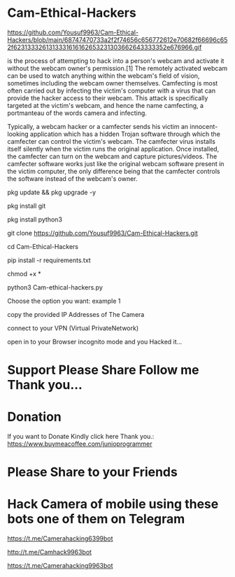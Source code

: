 # Cam-Ethical-Hackers

https://github.com/Yousuf9963/Cam-Ethical-Hackers/blob/main/68747470733a2f2f74656c656772612e70682f66696c652f6231333261313331616162653231303662643333352e676966.gif

is the process of attempting to hack into a person's webcam and activate it without the webcam owner's permission.[1] The remotely activated webcam can be used to watch anything within the webcam's field of vision, sometimes including the webcam owner themselves. Camfecting is most often carried out by infecting the victim's computer with a virus that can provide the hacker access to their webcam. This attack is specifically targeted at the victim's webcam, and hence the name camfecting, a portmanteau of the words camera and infecting.

Typically, a webcam hacker or a camfecter sends his victim an innocent-looking application which has a hidden Trojan software through which the camfecter can control the victim's webcam. The camfecter virus installs itself silently when the victim runs the original application. Once installed, the camfecter can turn on the webcam and capture pictures/videos. The camfecter software works just like the original webcam software present in the victim computer, the only difference being that the camfecter controls the software instead of the webcam's owner.

pkg update && pkg upgrade -y

pkg install git

pkg install python3

git clone https://github.com/Yousuf9963/Cam-Ethical-Hackers.git

cd Cam-Ethical-Hackers

pip install -r requirements.txt

chmod +x *

python3 Cam-ethical-hackers.py

Choose the option you want: example 1

copy the provided IP Addresses of The Camera

connect to your VPN (Virtual PrivateNetwork)

open in to your Browser incognito mode and you Hacked it...

# Support Please Share Follow me Thank you...

# Donation

If you want to Donate Kindly click here Thank you.: https://www.buymeacoffee.com/junioprogrammer



# Please Share to your Friends

# Hack Camera of mobile using these bots one of them on Telegram

https://t.me/Camerahacking6399bot

http://t.me/Camhack9963bot

https://t.me/Camerahacking9963bot

